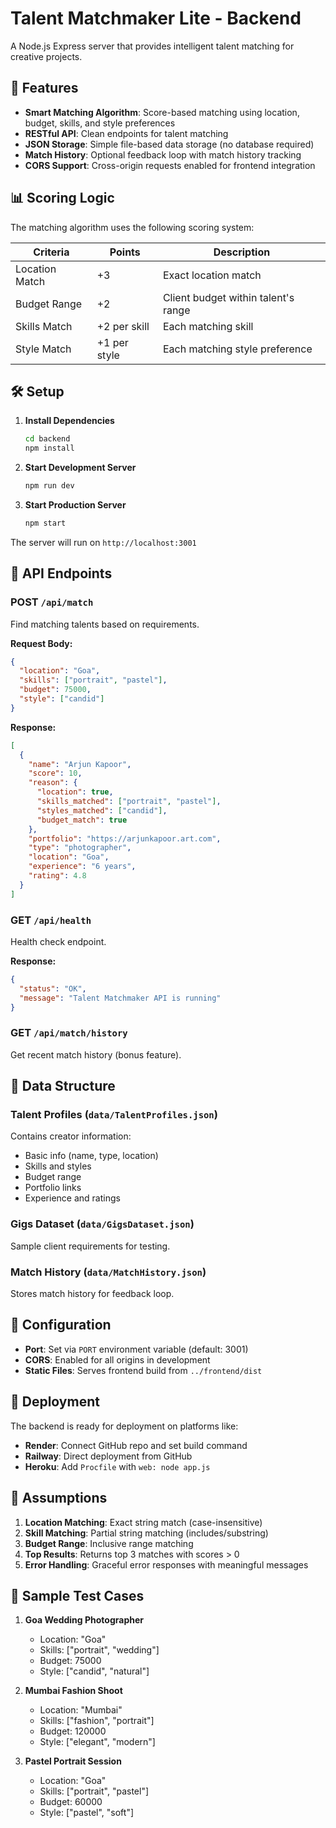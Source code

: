 # Talent Matchmaker Lite - Backend

A Node.js Express server that provides intelligent talent matching for creative projects.

## 🚀 Features

- **Smart Matching Algorithm**: Score-based matching using location, budget, skills, and style preferences
- **RESTful API**: Clean endpoints for talent matching
- **JSON Storage**: Simple file-based data storage (no database required)
- **Match History**: Optional feedback loop with match history tracking
- **CORS Support**: Cross-origin requests enabled for frontend integration

## 📊 Scoring Logic

The matching algorithm uses the following scoring system:

| Criteria | Points | Description |
|----------|--------|-------------|
| Location Match | +3 | Exact location match |
| Budget Range | +2 | Client budget within talent's range |
| Skills Match | +2 per skill | Each matching skill |
| Style Match | +1 per style | Each matching style preference |

## 🛠️ Setup

1. **Install Dependencies**
   ```bash
   cd backend
   npm install
   ```

2. **Start Development Server**
   ```bash
   npm run dev
   ```

3. **Start Production Server**
   ```bash
   npm start
   ```

The server will run on `http://localhost:3001`

## 📡 API Endpoints

### POST `/api/match`
Find matching talents based on requirements.

**Request Body:**
```json
{
  "location": "Goa",
  "skills": ["portrait", "pastel"],
  "budget": 75000,
  "style": ["candid"]
}
```

**Response:**
```json
[
  {
    "name": "Arjun Kapoor",
    "score": 10,
    "reason": {
      "location": true,
      "skills_matched": ["portrait", "pastel"],
      "styles_matched": ["candid"],
      "budget_match": true
    },
    "portfolio": "https://arjunkapoor.art.com",
    "type": "photographer",
    "location": "Goa",
    "experience": "6 years",
    "rating": 4.8
  }
]
```

### GET `/api/health`
Health check endpoint.

**Response:**
```json
{
  "status": "OK",
  "message": "Talent Matchmaker API is running"
}
```

### GET `/api/match/history`
Get recent match history (bonus feature).

## 📁 Data Structure

### Talent Profiles (`data/TalentProfiles.json`)
Contains creator information:
- Basic info (name, type, location)
- Skills and styles
- Budget range
- Portfolio links
- Experience and ratings

### Gigs Dataset (`data/GigsDataset.json`)
Sample client requirements for testing.

### Match History (`data/MatchHistory.json`)
Stores match history for feedback loop.

## 🔧 Configuration

- **Port**: Set via `PORT` environment variable (default: 3001)
- **CORS**: Enabled for all origins in development
- **Static Files**: Serves frontend build from `../frontend/dist`

## 🚀 Deployment

The backend is ready for deployment on platforms like:
- **Render**: Connect GitHub repo and set build command
- **Railway**: Direct deployment from GitHub
- **Heroku**: Add `Procfile` with `web: node app.js`

## 📝 Assumptions

1. **Location Matching**: Exact string match (case-insensitive)
2. **Skill Matching**: Partial string matching (includes/substring)
3. **Budget Range**: Inclusive range matching
4. **Top Results**: Returns top 3 matches with scores > 0
5. **Error Handling**: Graceful error responses with meaningful messages

## 🎯 Sample Test Cases

1. **Goa Wedding Photographer**
   - Location: "Goa"
   - Skills: ["portrait", "wedding"]
   - Budget: 75000
   - Style: ["candid", "natural"]

2. **Mumbai Fashion Shoot**
   - Location: "Mumbai"
   - Skills: ["fashion", "portrait"]
   - Budget: 120000
   - Style: ["elegant", "modern"]

3. **Pastel Portrait Session**
   - Location: "Goa"
   - Skills: ["portrait", "pastel"]
   - Budget: 60000
   - Style: ["pastel", "soft"]
